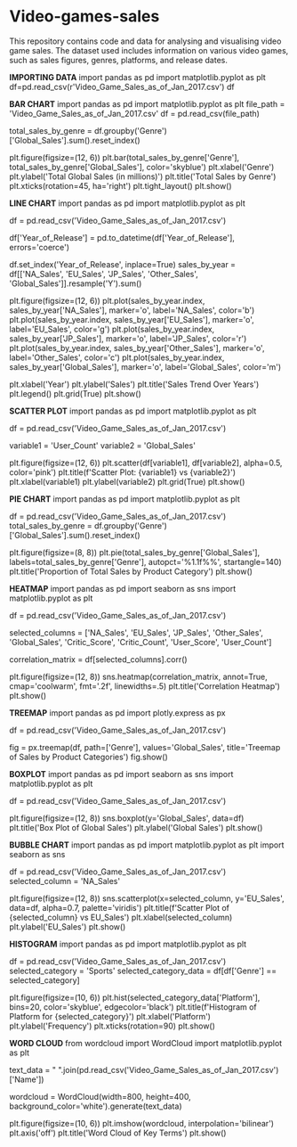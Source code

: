 # Video-games-sales
This repository contains code and data for analysing and visualising video game sales. The dataset used includes information on various video games, such as sales figures, genres, platforms, and release dates.

**IMPORTING DATA**
import pandas as pd 
import matplotlib.pyplot as plt
df=pd.read_csv(r'Video_Game_Sales_as_of_Jan_2017.csv')
df

**BAR CHART**
import pandas as pd
import matplotlib.pyplot as plt
file_path = 'Video_Game_Sales_as_of_Jan_2017.csv'
df = pd.read_csv(file_path)

total_sales_by_genre = df.groupby('Genre')['Global_Sales'].sum().reset_index()

plt.figure(figsize=(12, 6))
plt.bar(total_sales_by_genre['Genre'], total_sales_by_genre['Global_Sales'], color='skyblue')
plt.xlabel('Genre')
plt.ylabel('Total Global Sales (in millions)')
plt.title('Total Sales by Genre')
plt.xticks(rotation=45, ha='right')
plt.tight_layout()
plt.show()

**LINE CHART**
import pandas as pd
import matplotlib.pyplot as plt

df = pd.read_csv('Video_Game_Sales_as_of_Jan_2017.csv')

df['Year_of_Release'] = pd.to_datetime(df['Year_of_Release'], errors='coerce')

df.set_index('Year_of_Release', inplace=True)
sales_by_year = df[['NA_Sales', 'EU_Sales', 'JP_Sales', 'Other_Sales', 'Global_Sales']].resample('Y').sum()

plt.figure(figsize=(12, 6))
plt.plot(sales_by_year.index, sales_by_year['NA_Sales'], marker='o', label='NA_Sales', color='b')
plt.plot(sales_by_year.index, sales_by_year['EU_Sales'], marker='o', label='EU_Sales', color='g')
plt.plot(sales_by_year.index, sales_by_year['JP_Sales'], marker='o', label='JP_Sales', color='r')
plt.plot(sales_by_year.index, sales_by_year['Other_Sales'], marker='o', label='Other_Sales', color='c')
plt.plot(sales_by_year.index, sales_by_year['Global_Sales'], marker='o', label='Global_Sales', color='m')

plt.xlabel('Year')
plt.ylabel('Sales')
plt.title('Sales Trend Over Years')
plt.legend()
plt.grid(True)
plt.show()

**SCATTER PLOT**
import pandas as pd
import matplotlib.pyplot as plt

df = pd.read_csv('Video_Game_Sales_as_of_Jan_2017.csv')  

variable1 = 'User_Count'
variable2 = 'Global_Sales'

plt.figure(figsize=(12, 6))
plt.scatter(df[variable1], df[variable2], alpha=0.5, color='pink')
plt.title(f'Scatter Plot: {variable1} vs {variable2}')
plt.xlabel(variable1)
plt.ylabel(variable2)
plt.grid(True)
plt.show()

**PIE CHART**
import pandas as pd
import matplotlib.pyplot as plt

df = pd.read_csv('Video_Game_Sales_as_of_Jan_2017.csv')  
total_sales_by_genre = df.groupby('Genre')['Global_Sales'].sum().reset_index()

plt.figure(figsize=(8, 8))
plt.pie(total_sales_by_genre['Global_Sales'], labels=total_sales_by_genre['Genre'], autopct='%1.1f%%', startangle=140)
plt.title('Proportion of Total Sales by Product Category')
plt.show()

**HEATMAP**
import pandas as pd
import seaborn as sns
import matplotlib.pyplot as plt

df = pd.read_csv('Video_Game_Sales_as_of_Jan_2017.csv')

selected_columns = ['NA_Sales', 'EU_Sales', 'JP_Sales', 'Other_Sales', 'Global_Sales',
                    'Critic_Score', 'Critic_Count', 'User_Score', 'User_Count']

correlation_matrix = df[selected_columns].corr()

plt.figure(figsize=(12, 8))
sns.heatmap(correlation_matrix, annot=True, cmap='coolwarm', fmt='.2f', linewidths=.5)
plt.title('Correlation Heatmap')
plt.show()

**TREEMAP**
import pandas as pd
import plotly.express as px

df = pd.read_csv('Video_Game_Sales_as_of_Jan_2017.csv') 

fig = px.treemap(df, path=['Genre'], values='Global_Sales', title='Treemap of Sales by Product Categories')
fig.show()

**BOXPLOT**
import pandas as pd
import seaborn as sns
import matplotlib.pyplot as plt

df = pd.read_csv('Video_Game_Sales_as_of_Jan_2017.csv')

plt.figure(figsize=(12, 8))
sns.boxplot(y='Global_Sales', data=df)
plt.title('Box Plot of Global Sales')
plt.ylabel('Global Sales')
plt.show()

**BUBBLE CHART**
import pandas as pd
import matplotlib.pyplot as plt
import seaborn as sns

df = pd.read_csv('Video_Game_Sales_as_of_Jan_2017.csv')
selected_column = 'NA_Sales'

plt.figure(figsize=(12, 8))
sns.scatterplot(x=selected_column, y='EU_Sales', data=df, alpha=0.7, palette='viridis')
plt.title(f'Scatter Plot of {selected_column} vs EU_Sales')
plt.xlabel(selected_column)
plt.ylabel('EU_Sales')
plt.show()

**HISTOGRAM**
import pandas as pd
import matplotlib.pyplot as plt

df = pd.read_csv('Video_Game_Sales_as_of_Jan_2017.csv') 
selected_category = 'Sports'
selected_category_data = df[df['Genre'] == selected_category]

plt.figure(figsize=(10, 6))
plt.hist(selected_category_data['Platform'], bins=20, color='skyblue', edgecolor='black')
plt.title(f'Histogram of Platform for {selected_category}')
plt.xlabel('Platform')
plt.ylabel('Frequency')
plt.xticks(rotation=90)
plt.show()

**WORD CLOUD**
from wordcloud import WordCloud
import matplotlib.pyplot as plt

text_data = " ".join(pd.read_csv('Video_Game_Sales_as_of_Jan_2017.csv')['Name'])  

wordcloud = WordCloud(width=800, height=400, background_color='white').generate(text_data)

plt.figure(figsize=(10, 6))
plt.imshow(wordcloud, interpolation='bilinear')
plt.axis('off')
plt.title('Word Cloud of Key Terms')
plt.show()
